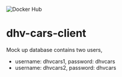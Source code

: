 ![Docker Hub](https://img.shields.io/docker/cloud/build/quanpan302/dhv-cars-client?style=flat-square)

# dhv-cars-client

Mock up database contains two users,

- username: dhvcars1, password: dhvcars
- username: dhvcars2, password: dhvcars
